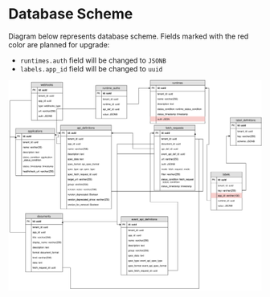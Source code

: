 # Database Scheme

Diagram below represents database scheme. 
Fields marked with the red color are planned for upgrade:
- `runtimes.auth` field will be changed to `JSONB`
- `labels.app_id` field will be changed to `uuid`

![](./assets/entity_diagram.svg)